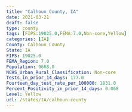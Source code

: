 ```yaml
---
title: "Calhoun County, IA"
date: 2021-03-21
draft: false
type: county
tags: [FIPS:19025.0,FEMA:7.0,Non-core,Yellow]
categories: [IA]
County: Calhoun County
State: IA
FIPS: 19025.0
FEMA_Region: 7.0
Population: 9668.0
NCHS_Urban_Rural_Classification: Non-core
Tests_in_prior_14_days: 177.0
Fourteen_day_test_rate_per_100000: 1831.0
Percent_Positivity_in_prior_14_days: 0.068
Level: Yellow
url: /states/IA/calhoun-county
---
```




